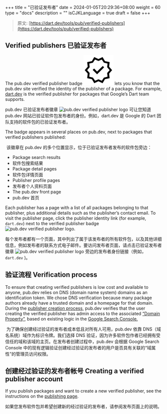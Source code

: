 +++
title = "已验证发布者"
date = 2024-01-05T20:29:36+08:00
weight = 60
type = "docs"
description = ""
isCJKLanguage = true
draft = false
+++

> 原文: [https://dart.dev/tools/pub/verified-publishers](https://dart.dev/tools/pub/verified-publishers)

## Verified publishers 已验证发布者

The pub.dev verified publisher badge ![pub.dev verified publisher logo](./Verifiedpublishers_img/verified-publisher.svg+xml) lets you know that the pub.dev site verified the identity of the publisher of a package. For example, [dart.dev](https://pub.dev/publishers/dart.dev/) is the verified publisher for packages that Google’s Dart team supports.

pub.dev 已验证发布者徽章 ![pub.dev verified publisher logo](https://dart.dev/assets/img/verified-publisher.svg) 可让您知道 pub.dev 网站已验证软件包发布者的身份。例如，dart.dev 是 Google 的 Dart 团队支持的软件包的已验证发布者。

The badge appears in several places on pub.dev, next to packages that verified publishers published:

​	该徽章在 pub.dev 的多个位置显示，位于已验证发布者发布的软件包旁边：

- Package search results
- 软件包搜索结果
- Package detail pages
- 软件包详情页面
- Publisher profile pages
- 发布者个人资料页面
- The pub.dev front page
- pub.dev 首页

Each publisher has a page with a list of all packages belonging to that publisher, plus additional details such as the publisher’s contact email. To visit the publisher page, click the publisher identity link (for example, `dart.dev`) next to the verified publisher badge ![pub.dev verified publisher logo](https://dart.dev/assets/img/verified-publisher.svg).

​	每个发布者都有一个页面，其中列出了属于该发布者的所有软件包，以及其他详细信息，例如发布者的联系方式电子邮件。要访问发布者页面，请点击已验证发布者徽章 ![pub.dev verified publisher logo](https://dart.dev/assets/img/verified-publisher.svg) 旁边的发布者身份链接（例如， `dart.dev` )。

## 验证流程 Verification process 

To ensure that creating verified publishers is low cost and available to anyone, pub.dev relies on DNS (domain name system) domains as an identification token. We chose DNS verification because many package authors already have a trusted domain and a homepage for that domain. During the [publisher creation process](https://dart.dev/tools/pub/publishing#create-verified-publisher), pub.dev verifies that the user creating the verified publisher has admin access to the associated [“Domain Property”](https://support.google.com/webmasters/answer/34592), based on existing logic in the [Google Search Console.](https://search.google.com/search-console/about)

​	为了确保创建经过验证的发布者成本低且对所有人可用，pub.dev 依靠 DNS（域名系统）域作为标识令牌。我们选择 DNS 验证，因为许多软件包作者已经拥有受信任的域和该域的主页。在发布者创建过程中，pub.dev 会根据 Google Search Console 中的现有逻辑验证创建经过验证的发布者的用户是否具有关联的“域属性”的管理员访问权限。

## 创建经过验证的发布者帐号 Creating a verified publisher account 

If you publish packages and want to create a new verified publisher, see the instructions on the [publishing page](https://dart.dev/tools/pub/publishing#create-verified-publisher).

​	如果您发布软件包并希望创建新的经过验证的发布者，请参阅发布页面上的说明。
